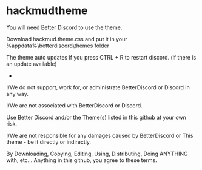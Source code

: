 # hackmudtheme
You will need Better Discord to use the theme.

Download hackmud.theme.css and put it in your %appdata%\betterdiscord\themes folder

The theme auto updates if you press CTRL + R to restart discord. (if there is an update available)

-
I/We do not support, work for, or administrate BetterDiscord or Discord in any way.

I/We are not associated with BetterDiscord or Discord.

Use Better Discord and/or the Theme(s) listed in this github at your own risk.

I/We are not responsible for any damages caused by BetterDiscord or This theme - be it directly or indirectly.

By Downloading, Copying, Editing, Using, Distributing, Doing ANYTHING with, etc... Anything in this github, you agree to these terms.
